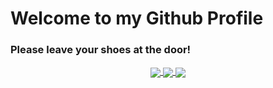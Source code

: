 # Welcome to my Github Profile
### Please leave your shoes at the door!

<div align="center"> 
  <p>
  <a href="https://www.linkedin.com/in/johnppederson/">
    <img align="center" src="https://img.shields.io/badge/
        LinkedIn-johnppederson-green?logo=linkedin?style=flat"/>
  </a>
  <a href="https://scholar.google.com/citations?user=TrhHzIwAAAAJ&hl=en">
    <img align="center" src="https://img.shields.io/badge/
        Google Scholar-johnppederson-green?logo=googlescholar?style=flat"/>
  </a>
  <a href="https://johnppederson.com">
    <img align="center" src="https://img.shields.io/badge/
        Website-johnppederson-green?style=flat"/>
  </a>
  </p> 
</div>
